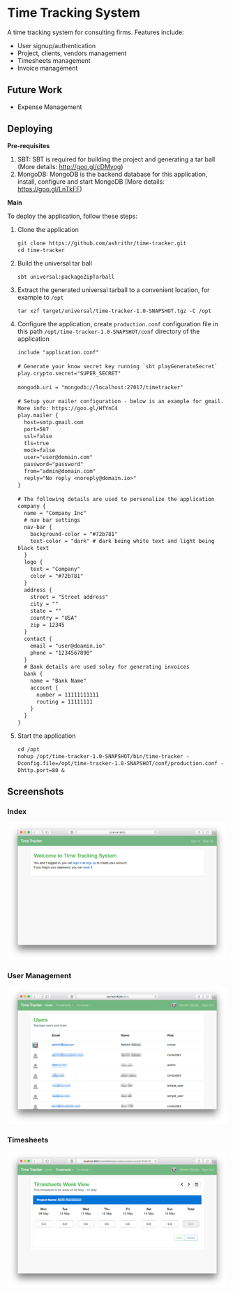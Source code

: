 
# Time Tracking System

A time tracking system for consulting firms. Features include:

* User signup/authentication
* Project, clients, vendors management
* Timesheets management
* Invoice management

## Future Work

* Expense Management

## Deploying

**Pre-requisites**

1. SBT: SBT is required for building the project and generating a tar ball (More details: http://goo.gl/cDMyog)
2. MongoDB: MongoDB is the backend database for this application, install, configure and start MongoDB (More details: https://goo.gl/LnTkFF)

**Main**

To deploy the application, follow these steps:

1. Clone the application

    ```
    git clone https://github.com/ashrithr/time-tracker.git
    cd time-tracker
    ```
    
2. Build the universal tar ball
    
    ```
    sbt universal:packageZipTarball
    ```
    
3. Extract the generated universal tarball to a convenient location, for example to `/opt`
    
    ```
    tar xzf target/universal/time-tracker-1.0-SNAPSHOT.tgz -C /opt
    ```
    
4. Configure the application, create `production.conf` configuration file in this path `/opt/time-tracker-1.0-SNAPSHOT/conf` directory of the application
    
    ```
    include "application.conf"
    
    # Generate your know secret key running `sbt playGenerateSecret`
    play.crypto.secret="SUPER_SECRET"
    
    mongodb.uri = "mongodb://localhost:27017/timetracker"
    
    # Setup your mailer configuration - below is an example for gmail. More info: https://goo.gl/HfYnC4
    play.mailer {
      host=smtp.gmail.com
      port=587
      ssl=false
      tls=true
      mock=false
      user="user@domain.com"
      password="password"
      from="admin@domain.com"
      reply="No reply <noreply@domain.io>"
    }
    
    # The following details are used to personalize the application
    company {
      name = "Company Inc"
      # nav bar settings
      nav-bar {
        background-color = "#72b781"
        text-color = "dark" # dark being white text and light being black text
      }
      logo {
        text = "Company"
        color = "#72b781"
      }
      address {
        street = "Street address"
        city = ""
        state = ""
        country = "USA"
        zip = 12345
      }
      contact {
        email = "user@doamin.io"
        phone = "1234567890"
      }
      # Bank details are used soley for generating invoices
      bank {
        name = "Bank Name"
        account {
          number = 11111111111
          routing = 11111111
        }
      }
    }
    ```
    
5. Start the application
    
    ```
    cd /opt
    nohup /opt/time-tracker-1.0-SNAPSHOT/bin/time-tracker -Dconfig.file=/opt/time-tracker-1.0-SNAPSHOT/conf/production.conf -Dhttp.port=80 &
    ```
    
    
## Screenshots
   
### Index
   
![Index Page](screenshots/index.png "Index Page")
   
### User Management
   
![User Management](screenshots/user_mngt.png "User Management")
   
### Timesheets
   
![Timesheets](screenshots/timesheets.png "Timesheets")   